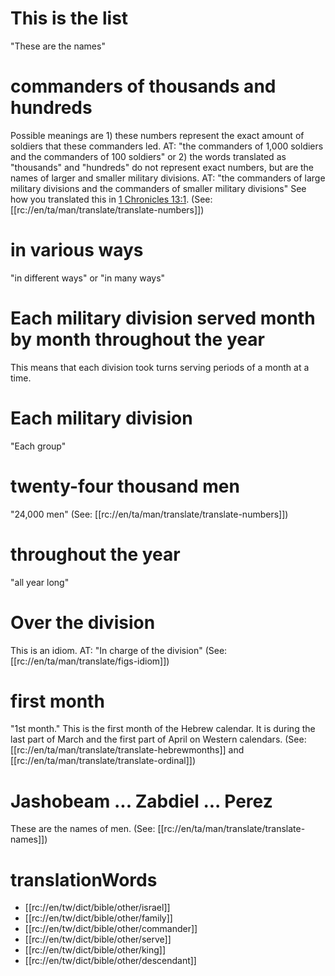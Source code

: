 # This is the list

"These are the names"

# commanders of thousands and hundreds

Possible meanings are 1) these numbers represent the exact amount of soldiers that these commanders led. AT: "the commanders of 1,000 soldiers and the commanders of 100 soldiers" or 2) the words translated as "thousands" and "hundreds" do not represent exact numbers, but are the names of larger and smaller military divisions. AT: "the commanders of large military divisions and the commanders of smaller military divisions" See how you translated this in [1 Chronicles 13:1](../13/01.md). (See: [[rc://en/ta/man/translate/translate-numbers]])

# in various ways

"in different ways" or "in many ways"

# Each military division served month by month throughout the year

This means that each division took turns serving periods of a month at a time.

# Each military division

"Each group"

# twenty-four thousand men

"24,000 men" (See: [[rc://en/ta/man/translate/translate-numbers]])

# throughout the year

"all year long"

# Over the division

This is an idiom. AT: "In charge of the division" (See: [[rc://en/ta/man/translate/figs-idiom]])

# first month

"1st month." This is the first month of the Hebrew calendar. It is during the last part of March and the first part of April on Western calendars. (See: [[rc://en/ta/man/translate/translate-hebrewmonths]] and [[rc://en/ta/man/translate/translate-ordinal]])

# Jashobeam ... Zabdiel ... Perez

These are the names of men. (See: [[rc://en/ta/man/translate/translate-names]])

# translationWords

* [[rc://en/tw/dict/bible/other/israel]]
* [[rc://en/tw/dict/bible/other/family]]
* [[rc://en/tw/dict/bible/other/commander]]
* [[rc://en/tw/dict/bible/other/serve]]
* [[rc://en/tw/dict/bible/other/king]]
* [[rc://en/tw/dict/bible/other/descendant]]